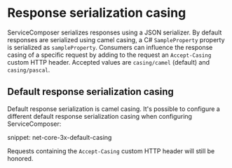 # Response serialization casing

ServiceComposer serializes responses using a JSON serializer. By default responses are serialized using camel casing, a C# `SampleProperty` property is serialized as `sampleProperty`. Consumers can influence the response casing of a specific request by adding to the request an `Accept-Casing` custom HTTP header. Accepted values are `casing/camel` (default) and `casing/pascal`.

## Default response serialization casing

Default response serialization is camel casing. It's possible to configure a different default response serialization casing when configuring ServiceComposer:

snippet: net-core-3x-default-casing

Requests containing the `Accept-Casing` custom HTTP header will still be honored.
